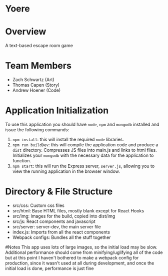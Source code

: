 # Yoere

# Overview

A text-based escape room game

# Team Members

+ Zach Schwartz (Art)
+ Thomas Capen (Story)
+ Andrew Hoener (Code)

# Application Initialization

To use this application you should have `node`, `npm` and `mongodb` installed and issue the following commands:

1. `npm install`: this will install the required `node` libraries.
2. `npm run buildDev`: this will compile the application code and produce a `dist` directory. Compresses JS files into main.js and links to html files. Initializes your `mongodb` with the necessary data for the application to function.
3. `npm start`: this will run the Express server, `server.js`, allowing you to view the running application in the browser window.

# Directory & File Structure
+ src/css: Custom css files
+ src/html: Base HTML files, mostly blank except for React Hooks
+ src/img: Images for the build, copied into dist/img
+ src/js: React components and javascript
+ src/server: server-dev, the main server file
+ index.js: Imports from all the react components
+ Webpack configs: Bundles all the stuff together

#Notes
This app uses lots of large images, so the initial load may be slow.  
Additional performance should come from minifying/uglifying all of the code but
at this point I haven't bothered to make a webpack config for production, since
it wasn't used at all during development, and once the initial load is done, performance
is just fine

